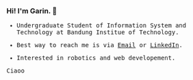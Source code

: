 ### Hi! I'm Garin. 👋

<!--
**garinichsan/garinichsan** is a ✨ _special_ ✨ repository because its `README.md` (this file) appears on your GitHub profile.

Here are some ideas to get you started:

- 🔭 I’m currently working on ...
- 🌱 I’m currently learning ...
- 👯 I’m looking to collaborate on ...
- 🤔 I’m looking for help with ...
- 💬 Ask me about ...
- 📫 How to reach me: ...
- 😄 Pronouns: ...
- ⚡ Fun fact: ...
-->

<samp>
  
- Undergraduate Student of Information System and Technology at Bandung Institue of Technology.

- Best way to reach me is via [Email](mailto:garin.kra@gmail.com) or [LinkedIn](https://linkedin.com/in/garinichsan).

- Interested in robotics and web developement.

Ciaoo
</samp>
